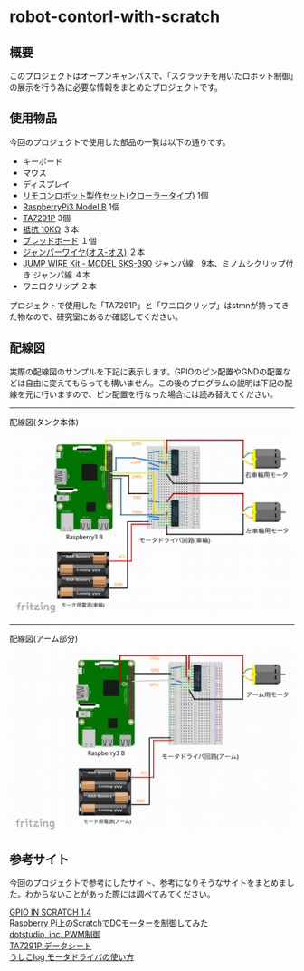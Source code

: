 # robot-contorl-with-scratch
## 概要
このプロジェクトはオープンキャンパスで、「スクラッチを用いたロボット制御」の展示を行う為に必要な情報をまとめたプロジェクトです。

## 使用物品
今回のプロジェクトで使用した部品の一覧は以下の通りです。
- キーボード
- マウス
- ディスプレイ
- [リモコンロボット製作セット(クローラータイプ)](http://www.tamiya.com/japan/products/70170/index.html) 1個
- [RaspberryPi3 Model B](http://akizukidenshi.com/catalog/g/gM-10414/) 1個
- [TA7291P](http://akizukidenshi.com/catalog/g/gI-02001/) 3個
- [抵抗 10KΩ](http://akizukidenshi.com/catalog/g/gR-25103/) ３本
- [ブレッドボード](http://akizukidenshi.com/catalog/g/gP-05294/) １個
- [ジャンパーワイヤ(オス-オス)](http://akizukidenshi.com/catalog/g/gC-05371/) ２本
- [JUMP WIRE Kit - MODEL SKS-390](https://www.amazon.co.jp/%E3%82%B5%E3%83%B3%E3%83%8F%E3%83%A4%E3%83%88-SKS-390-%E3%82%B8%E3%83%A3%E3%83%B3%E3%83%97%E3%83%AF%E3%82%A4%E3%83%A4%E3%82%AD%E3%83%83%E3%83%88/dp/B00J2QOV58) ジャンパ線　9本、ミノムシクリップ付き ジャンパ線 ４本
- ワニ口クリップ ２本


プロジェクトで使用した「TA7291P」と「ワニ口クリップ」はstmnが持ってきた物なので、研究室にあるか確認してください。

## 配線図
実際の配線図のサンプルを下記に表示します。GPIOのピン配置やGNDの配置などは自由に変えてもらっても構いません。この後のプログラムの説明は下記の配線を元に行いますので、ピン配置を行なった場合には読み替えてください。
***
配線図(タンク本体)
![配線図(タンク本体)](https://github.com/kut-tktlab/robot-contorl-with-scratch/blob/master/images/oc_tank_body_img.png)

***
配線図(アーム部分)
![配線図(アーム部分)](https://github.com/kut-tktlab/robot-contorl-with-scratch/blob/master/images/oc_tank_arm_img.png)


## 参考サイト
今回のプロジェクトで参考にしたサイト、参考になりそうなサイトをまとめました。わからないことがあった際には調べてみてください。
<!--
コメント内に書いてあるのはいらないかも
[NOOBS 1.9.2でインストールしたRaspbian (jessie) 上のScratchで日本語入力を可能にしてみた](https://neuralassembly.blogspot.com/2016/06/noobs-192raspbian-jessie-scratch.html)
 -->  
[GPIO IN SCRATCH 1.4](https://www.raspberrypi.org/documentation/usage/gpio/scratch1/README.md)  
[Raspberry Pi上のScratchでDCモーターを制御してみた](https://neuralassembly.blogspot.com/2016/06/raspberry-piscratchdc.html)  
[dotstudio, inc. PWM制御](https://dotstud.io/docs/pulse-width-modulation/)  
[TA7291P データシート](http://akizukidenshi.com/download/ta7291p.pdf)  
[うしこlog モータドライバの使い方](http://usicolog.nomaki.jp/engineering/avr_lineTracer/motorDriver.html)
